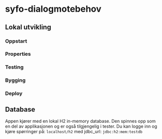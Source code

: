 # syfo-dialogmotebehov

## Lokal utvikling 

### Oppstart

### Properties

### Testing

### Bygging

### Deploy


## Database
Appen kjører med en lokal H2 in-memory database. Den spinnes opp som en del av applikasjonen og er 
også tilgjengelig i tester. Du kan logge inn og kjøre spørringer på:
`localhost/h2` med jdbc_url: `jdbc:h2:mem:testdb`